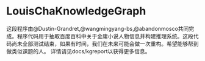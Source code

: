 # LouisChaKnowledgeGraph
这段程序由@Dustin-Grandret,@wangmingyang-bs,@abandonmosco共同完成。程序代码用于抽取百度百科中关于金庸小说人物信息并构建推理系统。这段代码尚未全部测试结束，如果有时间，我们在未来可能会做一次重构。希望能够帮到做类似课题的人。
详情请见docs/kgreport以获得更多信息。
